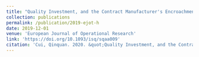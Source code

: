 ```yaml
---
title: "Quality Investment, and the Contract Manufacturer's Encroachment"
collection: publications
permalink: /publication/2019-ejot-h
date: 2019-12-01
venue: 'European Journal of Operational Research'
link: 'https://doi.org/10.1093/isq/sqaa009'
citation: 'Cui, Qinquan. 2020. &quot;Quality Investment, and the Contract Manufacturer's Encroachment.&quot; <i>European Journal of Operational Research</i> 279(2): 407–418.'
---
```

